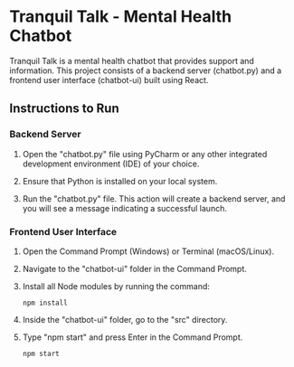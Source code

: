 # Tranquil Talk - Mental Health Chatbot

Tranquil Talk is a mental health chatbot that provides support and information. This project consists of a backend server (chatbot.py) and a frontend user interface (chatbot-ui) built using React.

## Instructions to Run

### Backend Server

1. Open the "chatbot.py" file using PyCharm or any other integrated development environment (IDE) of your choice.

2. Ensure that Python is installed on your local system.

3. Run the "chatbot.py" file. This action will create a backend server, and you will see a message indicating a successful launch.

### Frontend User Interface

1. Open the Command Prompt (Windows) or Terminal (macOS/Linux).

2. Navigate to the "chatbot-ui" folder in the Command Prompt.

3. Install all Node modules by running the command:

   ```shell
   npm install

4. Inside the "chatbot-ui" folder, go to the "src" directory.
5. Type "npm start" and press Enter in the Command Prompt.

     ```shell 
     npm start
